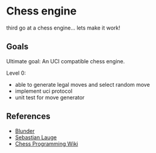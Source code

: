 # Chess engine

third go at a chess engine... lets make it work!

## Goals

Ultimate goal: An UCI compatible chess engine.

Level 0:

- able to generate legal moves and select random move
- implement uci protocol
- unit test for move generator

## References

- [Blunder](https://github.com/algerbrex/blunder)
- [Sebastian Lauge](https://www.youtube.com/@SebastianLague)
- [Chess Programming Wiki](https://www.chessprogramming.org/Main_Page)
  